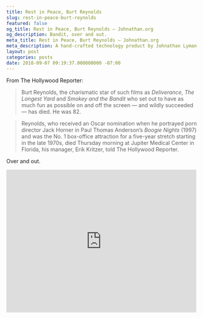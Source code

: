 ```yaml
---
title: Rest in Peace, Burt Reynolds
slug: rest-in-peace-burt-reynolds
featured: false
og_title: Rest in Peace, Burt Reynolds – Johnathan.org
og_description: Bandit, over and out.
meta_title: Rest in Peace, Burt Reynolds – Johnathan.org
meta_description: A hand-crafted technology product by Johnathan Lyman
layout: post
categories: posts
date: 2018-09-07 09:19:37.000000000 -07:00
---
```


From The Hollywood Reporter:

> Burt Reynolds, the charismatic star of such films as _Deliverance_, _The Longest Yard_ and _Smokey and the Bandit_ who set out to have as much fun as possible on and off the screen — and wildly succeeded — has died. He was 82.

> Reynolds, who received an Oscar nomination when he portrayed porn director Jack Horner in Paul Thomas Anderson’s _Boogie Nights_ (1997) and was the No. 1 box-office attraction for a five-year stretch starting in the late 1970s, died Thursday morning at Jupiter Medical Center in Florida, his manager, Erik Kritzer, told The Hollywood Reporter.

Over and out.

<iframe loading="lazy" width="500" height="375" src="https://www.youtube.com/embed/52nwBtFEFek?feature=oembed" frameborder="0" allow="autoplay; encrypted-media" allowfullscreen=""></iframe>
